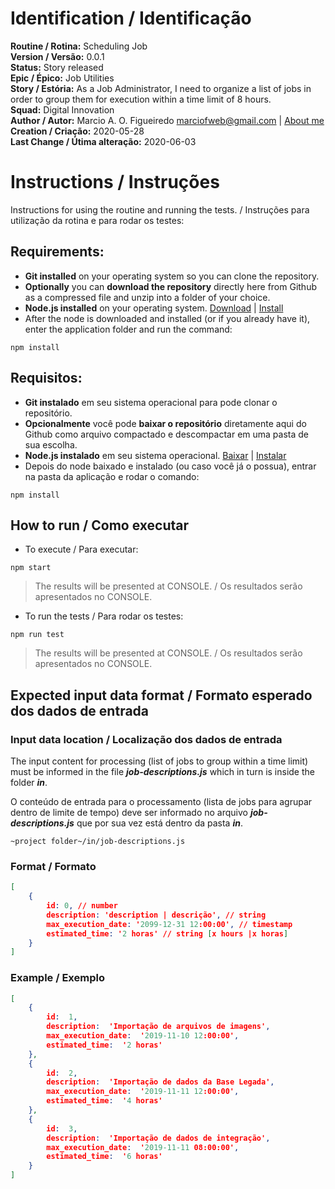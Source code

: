 # Identification / Identificação

**Routine / Rotina:** Scheduling Job  
**Version / Versão:** 0.0.1  
**Status:** Story released  
**Epic / Épico:** Job Utilities  
**Story / Estória:** As a Job Administrator, I need to organize a list of jobs in order to group them for execution within a time limit of 8 hours.  
**Squad:** Digital Innovation  
**Author / Autor:** Marcio A. O. Figueiredo <marciofweb@gmail.com> | [About me](https://www.linkedin.com/in/marciofigueiredoweb/)  
**Creation / Criação:** 2020-05-28  
**Last Change / Útima alteração:** 2020-06-03  

# Instructions / Instruções

Instructions for using the routine and running the tests. / Instruções para utilização da rotina e para rodar os testes:  

## Requirements:
- **Git installed** on your operating system so you can clone the repository.
- **Optionally** you can **download the repository** directly here from Github as a compressed file and unzip into a folder of your choice.
- **Node.js installed** on your operating system. [Download](https://nodejs.org/en/download/) | [Install](https://nodejs.org/en/download/package-manager/)
- After the node is downloaded and installed (or if you already have it), enter the application folder and run the command:
```
npm install
```

## Requisitos:
- **Git instalado** em seu sistema operacional para pode clonar o repositório.
- **Opcionalmente** você pode **baixar o repositório** diretamente aqui do Github como arquivo compactado e descompactar em uma pasta de sua escolha.
- **Node.js instalado** em seu sistema operacional. [Baixar](https://nodejs.org/en/download/) | [Instalar](https://nodejs.org/en/download/package-manager/)
- Depois do node baixado e instalado (ou caso você já o possua), entrar na pasta da aplicação e rodar o comando:
```
npm install
```

## How to run / Como executar
* To execute / Para executar:
```
npm start
```
> The results will be presented at CONSOLE. / Os resultados serão apresentados no CONSOLE.

* To run the tests / Para rodar os testes:
```
npm run test
```
> The results will be presented at CONSOLE. / Os resultados serão apresentados no CONSOLE.

## Expected input data format / Formato esperado dos dados de entrada
### Input data location / Localização dos dados de entrada
The input content for processing (list of jobs to group within a time limit) must be informed in the file ***job-descriptions.js*** which in turn is inside the folder ***in***.

O conteúdo de entrada para o processamento (lista de jobs para agrupar dentro de limite de tempo) deve ser informado no arquivo ***job-descriptions.js*** que por sua vez está dentro da pasta ***in***.
```
~project folder~/in/job-descriptions.js
```

### Format / Formato
```json
[
	{
		id: 0, // number
		description: 'description | descrição', // string
		max_execution_date: '2099-12-31 12:00:00', // timestamp
		estimated_time: '2 horas' // string [x hours |x horas]
	}
]
```
### Example / Exemplo
```json
[
	{
		id:  1,
		description:  'Importação de arquivos de imagens',
		max_execution_date:  '2019-11-10 12:00:00',
		estimated_time:  '2 horas'
	},
	{
		id:  2,
		description:  'Importação de dados da Base Legada',
		max_execution_date:  '2019-11-11 12:00:00',
		estimated_time:  '4 horas'
	},
	{
		id:  3,
		description:  'Importação de dados de integração',
		max_execution_date:  '2019-11-11 08:00:00',
		estimated_time:  '6 horas'
	}
]
```
